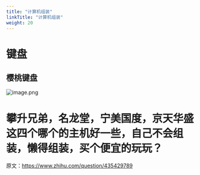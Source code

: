 ```yaml
---
title: "计算机组装"
linkTitle: "计算机组装"
weight: 20
---
```


# 键盘

## 樱桃键盘

![image.png](https://notes-learning.oss-cn-beijing.aliyuncs.com/na3u1y/1654068821514-75ee0957-87fb-44b4-bcbf-c635517dc6fc.png)

# 攀升兄弟，名龙堂，宁美国度，京天华盛这四个哪个的主机好一些，自己不会组装，懒得组装，买个便宜的玩玩？

原文：<https://www.zhihu.com/question/435429789>